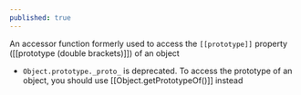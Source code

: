 ```yaml
---
published: true
---
```

An accessor function formerly used to access the `[[prototype]]` property ([[prototype (double brackets)]]) of an object

- `Object.prototype._proto_` is deprecated. To access the prototype of an object, you should use [[Object.getPrototypeOf()]] instead